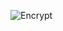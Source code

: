 ![Encrypt](https://github.com/pointless-code/encrypt/assets/18129171/f6813edd-c9dd-4b5b-ba1b-6e48fffe4d63)
